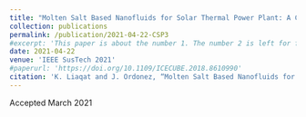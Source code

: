 ```yaml
---
title: "Molten Salt Based Nanofluids for Solar Thermal Power Plant: A Case Study"
collection: publications
permalink: /publication/2021-04-22-CSP3
#excerpt: 'This paper is about the number 1. The number 2 is left for future work.'
date: 2021-04-22
venue: 'IEEE SusTech 2021'
#paperurl: 'https://doi.org/10.1109/ICECUBE.2018.8610990'
citation: 'K. Liaqat and J. Ordonez, “Molten Salt Based Nanofluids for Solar Thermal Power Plant: A Case Study,” IEEE SusTech, Apr. 2021.'
---
```


Accepted March 2021
